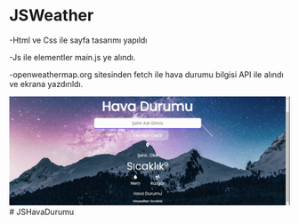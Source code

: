 # JSWeather

-Html ve Css ile sayfa tasarımı yapıldı

-Js ile elementler main.js ye alındı.

-openweathermap.org sitesinden fetch ile hava durumu bilgisi API ile alındı ve ekrana yazdırıldı.

<img src="screen.gif"/># JSHavaDurumu
